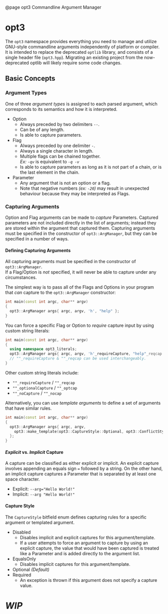 @page opt3 Commandline Argument Manager

# opt3

The `opt3` namespace provides everything you need to manage and utilize GNU-style commandline arguments independently of platform or compiler.  
It is intended to replace the deprecated `optlib` library, and consists of a single header file (`opt3.hpp`).
Migrating an existing project from the now-deprecated optlib will likely require some code changes.

## Basic Concepts

### Argument Types

One of three *argument types* is assigned to each parsed argument, which corresponds to its semantics and how it is interpreted.

- Option  
  - Always preceded by two delimiters `--`.
  - Can be of any length.
  - Is able to capture parameters.
- Flag  
  - Always preceded by one delimiter `-`.
  - Always a single character in length.
  - Multiple flags can be chained together.  
    *Ex: `-qv`* is equivalent to *`-q -v`*
  - Is able to capture parameters as long as it is not part of a chain, or is the last element in the chain.
- Parameter  
  - Any argument that is not an option or a flag.
  - Note that negative numbers *(ex: `-20`)* may result in unexpected behaviour because they may be interpreted as Flags.

### Capturing Arguments

Option and Flag arguments can be made to *capture* Parameters. Captured parameters are not included directly in the list of arguments; instead they are stored within the argument that captured them.
Capturing arguments must be specified in the constructor of `opt3::ArgManager`, but they can be specified in a number of ways.

#### Defining Capturing Arguments
All capturing arguments must be specified in the constructor of `opt3::ArgManager`.  
If a Flag/Option is *not* specified, it will never be able to capture under any circumstances.

The simplest way is to pass all of the Flags and Options in your program that *can* capture to the `opt3::ArgManager` constructor:  
```cpp
int main(const int argc, char** argv)
{
  opt3::ArgManager args{ argc, argv, 'h', "help" };
}
```
You can force a specific Flag or Option to *require* capture input by using custom string literals:
```cpp
int main(const int argc, char** argv)
{
  using namespace opt3_literals;
  opt3::ArgManager args{ argc, argv, 'h'_requireCapture, "help"_reqcap };
  // ""_requireCapture & ""_reqcap can be used interchangeably.
}
```
Other custom string literals include:
- `""_requireCapture` / `""_reqcap`
- `""_optionalCapture` / `""_optcap`
- `""_noCapture` / `""_nocap`

Alternatively, you can use *template arguments* to define a set of arguments that have similar rules.
```cpp
int main(const int argc, char** argv)
{
  opt3::ArgManager args{ argc, argv,
    opt3::make_template(opt3::CaptureStyle::Optional, opt3::ConflictStyle::, 'h', "help")
  };
}
```

#### *Explicit* vs. *Implicit* Capture

A capture can be classified as either explicit or implicit. An explicit capture involves appending an equals sign `=` followed by a string. On the other hand, an implicit capture captures a Parameter that is separated by at least one space character.  
- Explicit: `--arg="Hello World!"`  
- Implicit: `--arg "Hello World!"`  

#### Capture Style
The `CaptureStyle` bitfield enum defines capturing rules for a specific argument or templated argument.

- Disabled  
  - Disables implicit and explicit captures for this argument/template.
  - If a user attempts to force an argument to capture by using an explicit capture, the value that would have been captured is treated like a Parameter and is added directly to the argument list.
- EqualsOnly  
  - Disables implicit captures for this argument/template.
- Optional *(Default)*
- Required  
  - An exception is thrown if this argument does not specify a capture value.

# *WIP*
